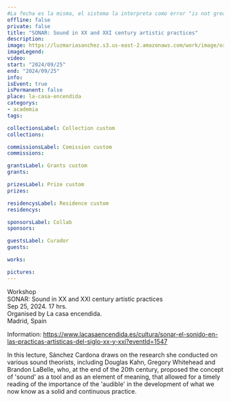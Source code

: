 ```yaml
---
#La fecha es la misma, el sistema la interpreta como error "is not greater that start"
offline: false
private: false
title: "SONAR: Sound in XX and XXI century artistic practices" 
description:
image: https://luzmariasanchez.s3.us-east-2.amazonaws.com/work/image/original/Captura de pantalla 2024-09-06 a la(s) 6.25.53 a.m..png
imageLegend:
video:
start: "2024/09/25"
end: "2024/09/25"
info:
isEvent: true
isPermanent: false
place: la-casa-encendida
categorys:
- academia
tags:

collectionsLabel: Collection custom
collections:

commissionsLabel: Comission custom
commissions:

grantsLabel: Grants custom
grants:

prizesLabel: Prize custom
prizes:

residencysLabel: Residence custom
residencys:

sponsorsLabel: Collab
sponsors:

guestsLabel: Curador
guests:

works:

pictures:
---
```

Workshop\
SONAR: Sound in XX and XXI century artistic practices\
Sep 25, 2024. 17 hrs.\
Organised by La casa encendida.\
Madrid, Spain


Information: https://www.lacasaencendida.es/cultura/sonar-el-sonido-en-las-practicas-artisticas-del-siglo-xx-y-xxi?eventId=1547


In this lecture, Sánchez Cardona draws on the research she conducted on various sound theorists, including Douglas Kahn, Gregory Whitehead and Brandon LaBelle, who, at the end of the 20th century, proposed the concept of 'sound' as a tool and as an element of meaning, that allowed for a timely reading of the importance of the 'audible' in the development of what we now know as a solid and continuous practice.
